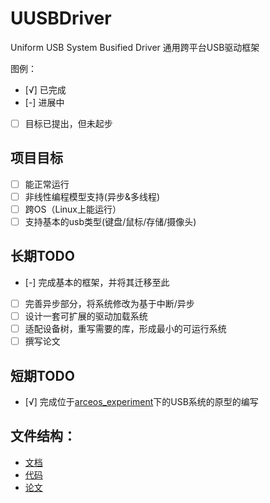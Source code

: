 # UUSBDriver
Uniform USB System Busified Driver
通用跨平台USB驱动框架

图例：
* [√] 已完成
* [-] 进展中
* [ ] 目标已提出，但未起步

## 项目目标
* [ ] 能正常运行
* [ ] 非线性编程模型支持(异步&多线程)
* [ ] 跨OS（Linux上能运行）
* [ ] 支持基本的usb类型(键盘/鼠标/存储/摄像头)

## 长期TODO
* [-] 完成基本的框架，并将其迁移至此
* [ ] 完善异步部分，将系统修改为基于中断/异步
* [ ] 设计一套可扩展的驱动加载系统
* [ ] 适配设备树，重写需要的库，形成最小的可运行系统
* [ ] 撰写论文

## 短期TODO
* [√] 完成位于[arceos_experiment](https://github.com/arceos-usb/arceos_experiment/tree/phytium_pi_dev)下的USB系统的原型的编写


## 文件结构：
* [文档](./documents/)
* [代码](./code/)
* [论文](./article/)

